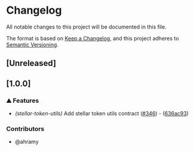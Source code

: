 # Changelog

All notable changes to this project will be documented in this file.

The format is based on [Keep a Changelog](https://keepachangelog.com/en/1.0.0/),
and this project adheres to [Semantic Versioning](https://semver.org/spec/v2.0.0.html).

## [Unreleased]

## [1.0.0]

### ⛰️ Features

- *(stellar-token-utils)* Add stellar token utils contract ([#346](https://github.com/axelarnetwork/axelar-amplifier-stellar/pull/346)) - ([636ac93](https://github.com/axelarnetwork/axelar-amplifier-stellar/commit/636ac93a83ecae2c4b305e5d1da25fbe5a48efdb))

### Contributors

* @ahramy
